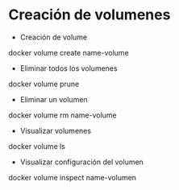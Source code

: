 # Creación de volumenes
* Creación de volume

docker volume create name-volume

* Eliminar todos los volumenes 

docker volume prune

* Eliminar un volumen

docker volume rm name-volume

* Visualizar volumenes

docker volume ls

* Visualizar configuración del volumen

docker volume inspect name-volumen